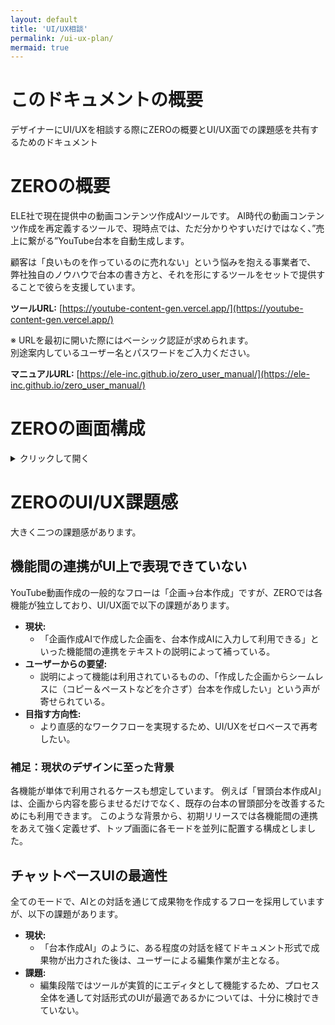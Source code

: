 ```yaml
---
layout: default
title: 'UI/UX相談'
permalink: /ui-ux-plan/
mermaid: true
---
```


# このドキュメントの概要

デザイナーにUI/UXを相談する際にZEROの概要とUI/UX面での課題感を共有するためのドキュメント

# ZEROの概要

ELE社で現在提供中の動画コンテンツ作成AIツールです。
AI時代の動画コンテンツ作成を再定義するツールで、現時点では、ただ分かりやすいだけではなく、”売上に繋がる”YouTube台本を自動生成します。

顧客は「良いものを作っているのに売れない」という悩みを抱える事業者で、
弊社独自のノウハウで台本の書き方と、それを形にするツールをセットで提供することで彼らを支援しています。

**ツールURL:** [https://youtube-content-gen.vercel.app/](https://youtube-content-gen.vercel.app/)

※ URLを最初に開いた際にはベーシック認証が求められます。  
別途案内しているユーザー名とパスワードをご入力ください。

**マニュアルURL:** [https://ele-inc.github.io/zero_user_manual/](https://ele-inc.github.io/zero_user_manual/)

# ZEROの画面構成

<details markdown="1">
<summary>クリックして開く</summary>

## トップ画面

ZEROは現状で①企画案作成AI、②冒頭台本作成AI、③台本全文作成AI、④ショート台本作成AI の4つのモードがあり、トップ画面から各モードを選択して、それぞれのモードの必要情報入力画面に遷移します。
必要情報入力後は前モード共通のチャット画面にリダイレクトします。
チャット画面でAIと対話しながら台本を作成していきます。

| トップ画面                                                                                     |
| ---------------------------------------------------------------------------------------------- |
| ![トップ画面](https://github.com/user-attachments/assets/881c8b7f-52c7-4ca2-8f2f-da4f671e0771) |

## 各モードの入力画面

<table style="width:100%; border: none;">
  <tr style="border: none;">
    <td style="width:50%; border: none; text-align: center;"><b>企画案作成AIへのスタート画面</b></td>
    <td style="width:50%; border: none; text-align: center;"><b>冒頭台本作成AIへのスタート画面</b></td>
  </tr>
  <tr style="border: none;">
    <td style="width:50%; border: none;"><img src="https://github.com/user-attachments/assets/ffb85a4b-f07e-4d5c-ad3d-267a5940f652" alt="企画案作成AIへのスタート画面" style="width:100%;"></td>
    <td style="width:50%; border: none;"><img src="https://github.com/user-attachments/assets/4796fd01-a790-4a3f-9cee-944610a15245" alt="冒頭台本作成AIへのスタート画面" style="width:100%;"></td>
  </tr>
</table>

<table style="width:100%; border: none;">
  <tr style="border: none;">
    <td style="width:50%; border: none; text-align: center;"><b>台本全文作成AIのスタート画面</b></td>
    <td style="width:50%; border: none; text-align: center;"><b>ショート台本作成AIへのスタート画面</b></td>
  </tr>
  <tr style="border: none;">
    <td style="width:50%; border: none;"><img src="https://github.com/user-attachments/assets/d702e28d-bf73-445e-8146-189c77eb4493" alt="台本全文作成AIのスタート画面" style="width:100%;"></td>
    <td style="width:50%; border: none;"><img src="https://github.com/user-attachments/assets/4ecb5785-6867-4151-842f-1bb15867e9fc" alt="ショート台本作成AIへのスタート画面" style="width:100%;"></td>
  </tr>
</table>

## 発信者情報の設定画面（マイページ）

※ メールアドレスの箇所から遷移できます

| 発信者情報の設定画面（マイページ）                                                                                     |
| ---------------------------------------------------------------------------------------------------------------------- |
| ![発信者情報の設定画面（マイページ）](https://github.com/user-attachments/assets/02121dc4-6914-40c2-a646-7ebc113d5a2f) |

## チャット形式の画面（全モード共通）

※ 画像は企画案作成AIの必要情報入力後にリダイレクトした後の画面

| チャット形式の画面（全モード共通）                                                                                     |
| ---------------------------------------------------------------------------------------------------------------------- |
| ![チャット形式の画面（全モード共通）](https://github.com/user-attachments/assets/fddf0af3-1552-418f-965a-2287b0fe9d2b) |

## ドキュメント機能の画面

Claudeのアーティファクト機能やChatGPTのキャンバス機能に近い機能で、台本をマークダウン形式で出力させ、編集と簡単なバージョン管理ができます。

| 編集機能                                                                                     | バージョン管理機能                                                                                     |
| -------------------------------------------------------------------------------------------- | ------------------------------------------------------------------------------------------------------ |
| ![編集機能](https://github.com/user-attachments/assets/18c583c9-06fa-4c2b-aa3c-718ed729f345) | ![バージョン管理機能](https://github.com/user-attachments/assets/d80bce08-8b1c-409b-91e5-33df6d816da2) |

</details>

# ZEROのUI/UX課題感

大きく二つの課題感があります。

## 機能間の連携がUI上で表現できていない

YouTube動画作成の一般的なフローは「企画→台本作成」ですが、ZEROでは各機能が独立しており、UI/UX面で以下の課題があります。

- **現状:**
  - 「企画作成AIで作成した企画を、台本作成AIに入力して利用できる」といった機能間の連携をテキストの説明によって補っている。
- **ユーザーからの要望:**
  - 説明によって機能は利用されているものの、「作成した企画からシームレスに（コピー＆ペーストなどを介さず）台本を作成したい」という声が寄せられている。
- **目指す方向性:**
  - より直感的なワークフローを実現するため、UI/UXをゼロベースで再考したい。

### 補足：現状のデザインに至った背景

各機能が単体で利用されるケースも想定しています。
例えば「冒頭台本作成AI」は、企画から内容を膨らませるだけでなく、既存の台本の冒頭部分を改善するためにも利用できます。
このような背景から、初期リリースでは各機能間の連携をあえて強く定義せず、トップ画面に各モードを並列に配置する構成としました。

## チャットベースUIの最適性

全てのモードで、AIとの対話を通じて成果物を作成するフローを採用していますが、以下の課題があります。

- **現状:**
  - 「台本作成AI」のように、ある程度の対話を経てドキュメント形式で成果物が出力された後は、ユーザーによる編集作業が主となる。
- **課題:**
  - 編集段階ではツールが実質的にエディタとして機能するため、プロセス全体を通して対話形式のUIが最適であるかについては、十分に検討できていない。
